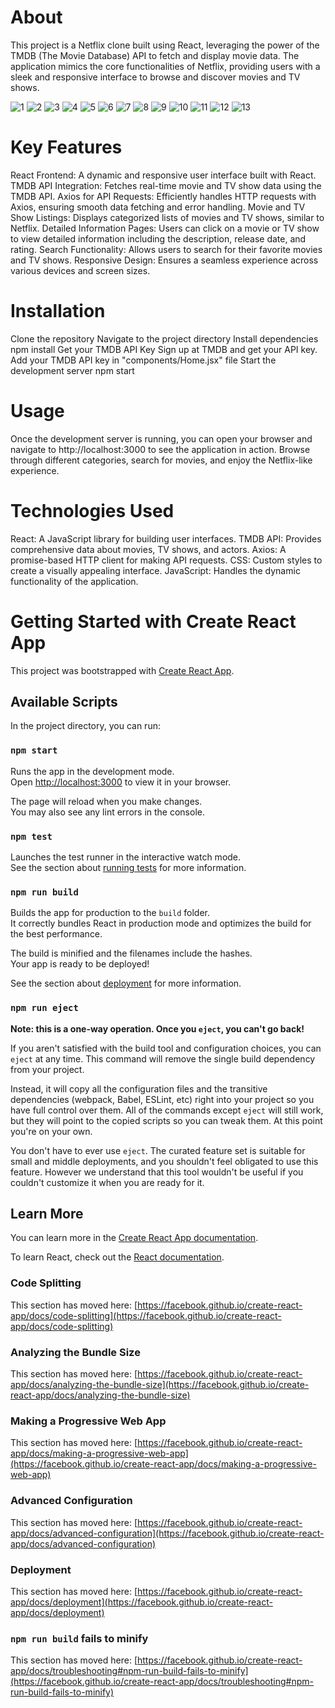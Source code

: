 # About

This project is a Netflix clone built using React, leveraging the power of the TMDB (The Movie Database) API to fetch and display movie data. The application mimics the core functionalities of Netflix, providing users with a sleek and responsive interface to browse and discover movies and TV shows.


![1](https://github.com/pradyotsrivastava/NetFlix-clone/assets/126956834/31bd3482-2c5b-437c-aa6c-a83165422380)
![2](https://github.com/pradyotsrivastava/NetFlix-clone/assets/126956834/7d736083-2f81-4172-922a-a0396361b85a)
![3](https://github.com/pradyotsrivastava/NetFlix-clone/assets/126956834/4f410b68-a248-47de-a5ae-6e6c17d9a61a)
![4](https://github.com/pradyotsrivastava/NetFlix-clone/assets/126956834/fef376cc-a0b3-447b-a7ba-4469505427b2)
![5](https://github.com/pradyotsrivastava/NetFlix-clone/assets/126956834/1db0d5a9-3ead-4494-a6f6-9c0e54c16f8c)
![6](https://github.com/pradyotsrivastava/NetFlix-clone/assets/126956834/cc78261b-5ce1-4a47-b280-6e4a00ce175c)
![7](https://github.com/pradyotsrivastava/NetFlix-clone/assets/126956834/a7b23499-9ac0-4e22-b836-1ac7271df52b)
![8](https://github.com/pradyotsrivastava/NetFlix-clone/assets/126956834/9bf180ca-7435-4066-80b2-995f1f1b19fa)
![9](https://github.com/pradyotsrivastava/NetFlix-clone/assets/126956834/666b6bf5-4acd-4f73-8571-b36639eb3cc3)
![10](https://github.com/pradyotsrivastava/NetFlix-clone/assets/126956834/9cf26595-0c94-496f-b531-a3ea05ef1c0f)
![11](https://github.com/pradyotsrivastava/NetFlix-clone/assets/126956834/fda921c6-259e-4081-88be-1f85707201e8)
![12](https://github.com/pradyotsrivastava/NetFlix-clone/assets/126956834/a893793a-ea11-4fc9-99ce-c0e98821e80e)
![13](https://github.com/pradyotsrivastava/NetFlix-clone/assets/126956834/c045ea50-e613-4c7a-881b-ecbd9368f10a)


# Key Features

React Frontend: A dynamic and responsive user interface built with React.
TMDB API Integration: Fetches real-time movie and TV show data using the TMDB API.
Axios for API Requests: Efficiently handles HTTP requests with Axios, ensuring smooth data fetching and error handling.
Movie and TV Show Listings: Displays categorized lists of movies and TV shows, similar to Netflix.
Detailed Information Pages: Users can click on a movie or TV show to view detailed information including the description, release date, and rating.
Search Functionality: Allows users to search for their favorite movies and TV shows.
Responsive Design: Ensures a seamless experience across various devices and screen sizes.

# Installation

Clone the repository
Navigate to the project directory
Install dependencies
npm install
Get your TMDB API Key
Sign up at TMDB and get your API key.
Add your TMDB API key in "components/Home.jsx" file
Start the development server
npm start

# Usage

Once the development server is running, you can open your browser and navigate to http://localhost:3000 to see the application in action. Browse through different categories, search for movies, and enjoy the Netflix-like experience.

# Technologies Used

React: A JavaScript library for building user interfaces.
TMDB API: Provides comprehensive data about movies, TV shows, and actors.
Axios: A promise-based HTTP client for making API requests.
CSS: Custom styles to create a visually appealing interface.
JavaScript: Handles the dynamic functionality of the application.


# Getting Started with Create React App

This project was bootstrapped with [Create React App](https://github.com/facebook/create-react-app).

## Available Scripts

In the project directory, you can run:

### `npm start`

Runs the app in the development mode.\
Open [http://localhost:3000](http://localhost:3000) to view it in your browser.

The page will reload when you make changes.\
You may also see any lint errors in the console.

### `npm test`

Launches the test runner in the interactive watch mode.\
See the section about [running tests](https://facebook.github.io/create-react-app/docs/running-tests) for more information.

### `npm run build`

Builds the app for production to the `build` folder.\
It correctly bundles React in production mode and optimizes the build for the best performance.

The build is minified and the filenames include the hashes.\
Your app is ready to be deployed!

See the section about [deployment](https://facebook.github.io/create-react-app/docs/deployment) for more information.

### `npm run eject`

**Note: this is a one-way operation. Once you `eject`, you can't go back!**

If you aren't satisfied with the build tool and configuration choices, you can `eject` at any time. This command will remove the single build dependency from your project.

Instead, it will copy all the configuration files and the transitive dependencies (webpack, Babel, ESLint, etc) right into your project so you have full control over them. All of the commands except `eject` will still work, but they will point to the copied scripts so you can tweak them. At this point you're on your own.

You don't have to ever use `eject`. The curated feature set is suitable for small and middle deployments, and you shouldn't feel obligated to use this feature. However we understand that this tool wouldn't be useful if you couldn't customize it when you are ready for it.

## Learn More

You can learn more in the [Create React App documentation](https://facebook.github.io/create-react-app/docs/getting-started).

To learn React, check out the [React documentation](https://reactjs.org/).

### Code Splitting

This section has moved here: [https://facebook.github.io/create-react-app/docs/code-splitting](https://facebook.github.io/create-react-app/docs/code-splitting)

### Analyzing the Bundle Size

This section has moved here: [https://facebook.github.io/create-react-app/docs/analyzing-the-bundle-size](https://facebook.github.io/create-react-app/docs/analyzing-the-bundle-size)

### Making a Progressive Web App

This section has moved here: [https://facebook.github.io/create-react-app/docs/making-a-progressive-web-app](https://facebook.github.io/create-react-app/docs/making-a-progressive-web-app)

### Advanced Configuration

This section has moved here: [https://facebook.github.io/create-react-app/docs/advanced-configuration](https://facebook.github.io/create-react-app/docs/advanced-configuration)

### Deployment

This section has moved here: [https://facebook.github.io/create-react-app/docs/deployment](https://facebook.github.io/create-react-app/docs/deployment)

### `npm run build` fails to minify

This section has moved here: [https://facebook.github.io/create-react-app/docs/troubleshooting#npm-run-build-fails-to-minify](https://facebook.github.io/create-react-app/docs/troubleshooting#npm-run-build-fails-to-minify)
